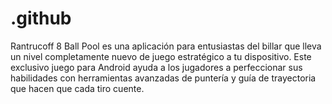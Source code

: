# .github
Rantrucoff 8 Ball Pool es una aplicación para entusiastas del billar que lleva un nivel completamente nuevo de juego estratégico a tu dispositivo. Este exclusivo juego para Android ayuda a los jugadores a perfeccionar sus habilidades con herramientas avanzadas de puntería y guía de trayectoria que hacen que cada tiro cuente.
